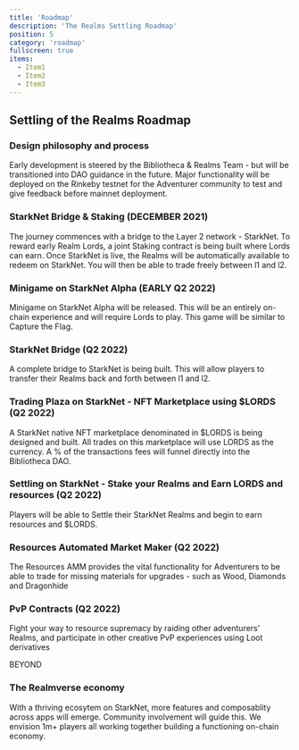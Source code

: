 ```yaml
---
title: 'Roadmap'
description: 'The Realms Settling Roadmap'
position: 5
category: 'roadmap'
fullscreen: true
items:
  - Item1
  - Item2
  - Item3
---
```



## Settling of the Realms Roadmap

### Design philosophy and process
Early development is steered by the Bibliotheca & Realms Team - but will be transitioned into DAO guidance in the future. Major functionality will be deployed on the Rinkeby testnet for the Adventurer community to test and give feedback before mainnet deployment.

### StarkNet Bridge & Staking (DECEMBER 2021)
The journey commences with a bridge to the Layer 2 network - StarkNet. To reward early Realm Lords, a joint Staking contract is being built where Lords can earn. Once StarkNet is live, the Realms will be automatically available to redeem on StarkNet. You will then be able to trade freely between l1 and l2.

### Minigame on StarkNet Alpha (EARLY Q2 2022)
Minigame on StarkNet Alpha will be released. This will be an entirely on-chain experience and will require Lords to play. This game will be similar to Capture the Flag.

### StarkNet Bridge (Q2 2022)

A complete bridge to StarkNet is being built. This will allow players to transfer their Realms back and forth between l1 and l2.

### Trading Plaza on StarkNet - NFT Marketplace using $LORDS (Q2 2022)
A StarkNet native NFT marketplace denominated in $LORDS is being designed and built. All trades on this marketplace will use LORDS as the currency. A % of the transactions fees will funnel directly into the Bibliotheca DAO.

### Settling on StarkNet - Stake your Realms and Earn LORDS and resources (Q2 2022)
Players will be able to Settle their StarkNet Realms and begin to earn resources and $LORDS.

### Resources Automated Market Maker (Q2 2022)
The Resources AMM provides the vital functionality for Adventurers to be able to trade for missing materials for upgrades - such as Wood, Diamonds and Dragonhide

### PvP Contracts (Q2 2022)
Fight your way to resource supremacy by raiding other adventurers' Realms, and participate in other creative PvP experiences using Loot derivatives

BEYOND
### The Realmverse economy
With a thriving ecosytem on StarkNet, more features and composablity across apps will emerge. Community involvement will guide this. We envision 1m+ players all working together building a functioning on-chain economy.
